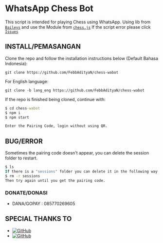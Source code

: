 # WhatsApp Chess Bot
This script is intended for playing Chess using WhatsApp.
Using lib from [`Baileys`](https://github.com/whiskeysockets/baileys)
and use the Module from [`chess.js`](https://npmjs.com/package/chess.js)
If the script error please click [`Issues`](https://github.com/FebbAdityaN/chess-wabot/issues/new)
## INSTALL/PEMASANGAN
Clone the repo and follow the installation instructions below (Default Bahasa Indonesia):
```
git clone https://github.com/FebbAdityaN/chess-wabot
```
For English language:
```
git clone -b lang_eng https://github.com/FebbAdityaN/chess-wabot
```
If the repo is finished being cloned, continue with:
```cmd
$ cd chess-wabot
$ npm i
$ npm start

Enter the Pairing Code, login without using QR.
```
## BUG/ERROR
Sometimes the pairing code doesn't appear, you can delete the session folder to restart.
```cmd
$ ls
If there is a "sessions" folder you can delete it in the following way:
$ rm -r sessions
Then try again until you get the pairing code.
```
### DONATE/DONASI
* DANA/GOPAY : 085770269605
## SPECIAL THANKS TO
* <a href="https://github.com/whiskeysockets/Baileys"><img alt="GitHub" src="https://img.shields.io/badge/baileys-%23121011.svg?&style=for-the-badge&logo=github&logoColor=white"/></a>
* <a href="https://github.com/rzkyydev"><img alt="GitHub" src="https://img.shields.io/badge/rzkyydev-%23121011.svg?&style=for-the-badge&logo=github&logoColor=white"/></a>
